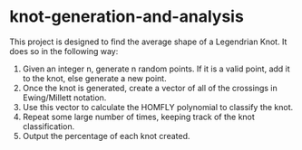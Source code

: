 # knot-generation-and-analysis

This project is designed to find the average shape of a Legendrian Knot. It does so in the following way:
1) Given an integer n, generate n random points. If it is a valid point, add it to the knot, else generate a new point.
2) Once the knot is generated, create a vector of all of the crossings in Ewing/Millett notation.
3) Use this vector to calculate the HOMFLY polynomial to classify the knot.
4) Repeat some large number of times, keeping track of the knot classification.
5) Output the percentage of each knot created.
